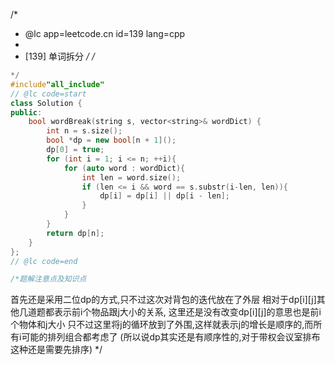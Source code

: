 /*
 * @lc app=leetcode.cn id=139 lang=cpp
 *
 * [139] 单词拆分
 */
/*
```C++
*/
#include"all_include"
// @lc code=start
class Solution {
public:
    bool wordBreak(string s, vector<string>& wordDict) {
        int n = s.size();
        bool *dp = new bool[n + 1]();
        dp[0] = true;
        for (int i = 1; i <= n; ++i){
            for (auto word : wordDict){
                int len = word.size();
                if (len <= i && word == s.substr(i-len, len)){
                    dp[i] = dp[i] || dp[i - len];
                }
            }
        }
        return dp[n];
    }
};
// @lc code=end

/*题解注意点及知识点
```
首先还是采用二位dp的方式,只不过这次对背包的迭代放在了外层
相对于dp[i][j]其他几道题都表示前i个物品跟j大小的关系,
这里还是没有改变dp[i][j]的意思也是前i个物体和j大小
只不过这里将j的循环放到了外围,这样就表示j的增长是顺序的,而所有i可能的排列组合都考虑了
(所以说dp其实还是有顺序性的,对于带权会议室排布这种还是需要先排序)
*/